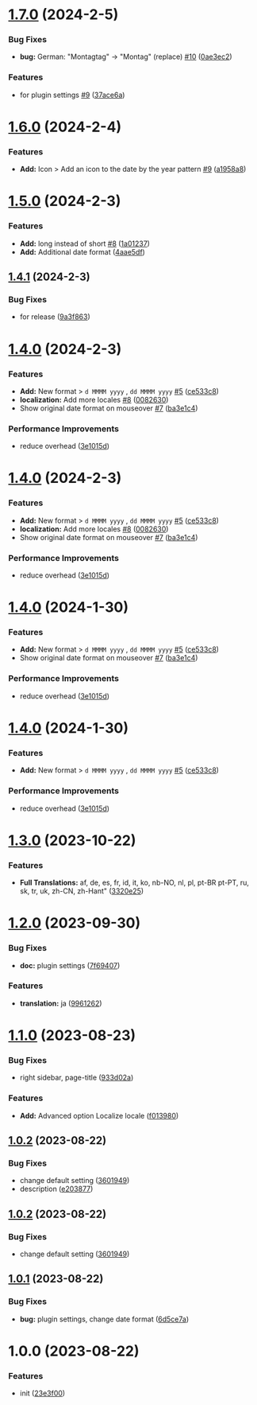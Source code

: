 # [1.7.0](https://github.com/YU000jp/logseq-plugin-flex-date-format/compare/v1.6.0...v1.7.0) (2024-2-5)


### Bug Fixes

* **bug:** German: "Montagtag" → "Montag" (replace) [#10](https://github.com/YU000jp/logseq-plugin-flex-date-format/issues/10) ([0ae3ec2](https://github.com/YU000jp/logseq-plugin-flex-date-format/commit/0ae3ec27f4521c237bba4b4cc0f6104ea01eb33b))


### Features

* for plugin settings [#9](https://github.com/YU000jp/logseq-plugin-flex-date-format/issues/9) ([37ace6a](https://github.com/YU000jp/logseq-plugin-flex-date-format/commit/37ace6a3f96794ca2c9d0203d984cc98baa5e7a7))

# [1.6.0](https://github.com/YU000jp/logseq-plugin-flex-date-format/compare/v1.5.0...v1.6.0) (2024-2-4)


### Features

* **Add:** Icon > Add an icon to the date by the year pattern [#9](https://github.com/YU000jp/logseq-plugin-flex-date-format/issues/9) ([a1958a8](https://github.com/YU000jp/logseq-plugin-flex-date-format/commit/a1958a8341ecafa5fe7c97ee6337c279cf3f7fbf))

# [1.5.0](https://github.com/YU000jp/logseq-plugin-flex-date-format/compare/v1.4.1...v1.5.0) (2024-2-3)


### Features

* **Add:**  long instead of short [#8](https://github.com/YU000jp/logseq-plugin-flex-date-format/issues/8) ([1a01237](https://github.com/YU000jp/logseq-plugin-flex-date-format/commit/1a01237eb33b0026e7810cab93990f9b828511a3))
* **Add:** Additional date format ([4aae5df](https://github.com/YU000jp/logseq-plugin-flex-date-format/commit/4aae5df34d9c21f65b31a12ec15d8e0ad4d7452f))

## [1.4.1](https://github.com/YU000jp/logseq-plugin-flex-date-format/compare/v1.4.0...v1.4.1) (2024-2-3)


### Bug Fixes

* for release ([9a3f863](https://github.com/YU000jp/logseq-plugin-flex-date-format/commit/9a3f86395549a3220181de81bdbd8294f0f56720))

# [1.4.0](https://github.com/YU000jp/logseq-plugin-flex-date-format/compare/v1.3.0...v1.4.0) (2024-2-3)


### Features

* **Add:** New format > `d MMMM yyyy` , `dd MMMM yyyy` [#5](https://github.com/YU000jp/logseq-plugin-flex-date-format/issues/5) ([ce533c8](https://github.com/YU000jp/logseq-plugin-flex-date-format/commit/ce533c8337688006bfc97944cd0a724fcc042137))
* **localization:** Add more locales [#8](https://github.com/YU000jp/logseq-plugin-flex-date-format/issues/8) ([0082630](https://github.com/YU000jp/logseq-plugin-flex-date-format/commit/00826307fea414cd681de966f54f049c9776eceb))
* Show original date format on mouseover [#7](https://github.com/YU000jp/logseq-plugin-flex-date-format/issues/7) ([ba3e1c4](https://github.com/YU000jp/logseq-plugin-flex-date-format/commit/ba3e1c455f735810e42cdc53285b6b25ff1d3523))


### Performance Improvements

* reduce overhead ([3e1015d](https://github.com/YU000jp/logseq-plugin-flex-date-format/commit/3e1015d39c8725d62e7756afce24385cce801412))

# [1.4.0](https://github.com/YU000jp/logseq-plugin-flex-date-format/compare/v1.3.0...v1.4.0) (2024-2-3)


### Features

* **Add:** New format > `d MMMM yyyy` , `dd MMMM yyyy` [#5](https://github.com/YU000jp/logseq-plugin-flex-date-format/issues/5) ([ce533c8](https://github.com/YU000jp/logseq-plugin-flex-date-format/commit/ce533c8337688006bfc97944cd0a724fcc042137))
* **localization:** Add more locales [#8](https://github.com/YU000jp/logseq-plugin-flex-date-format/issues/8) ([0082630](https://github.com/YU000jp/logseq-plugin-flex-date-format/commit/00826307fea414cd681de966f54f049c9776eceb))
* Show original date format on mouseover [#7](https://github.com/YU000jp/logseq-plugin-flex-date-format/issues/7) ([ba3e1c4](https://github.com/YU000jp/logseq-plugin-flex-date-format/commit/ba3e1c455f735810e42cdc53285b6b25ff1d3523))


### Performance Improvements

* reduce overhead ([3e1015d](https://github.com/YU000jp/logseq-plugin-flex-date-format/commit/3e1015d39c8725d62e7756afce24385cce801412))

# [1.4.0](https://github.com/YU000jp/logseq-plugin-flex-date-format/compare/v1.3.0...v1.4.0) (2024-1-30)


### Features

* **Add:** New format > `d MMMM yyyy` , `dd MMMM yyyy` [#5](https://github.com/YU000jp/logseq-plugin-flex-date-format/issues/5) ([ce533c8](https://github.com/YU000jp/logseq-plugin-flex-date-format/commit/ce533c8337688006bfc97944cd0a724fcc042137))
* Show original date format on mouseover [#7](https://github.com/YU000jp/logseq-plugin-flex-date-format/issues/7) ([ba3e1c4](https://github.com/YU000jp/logseq-plugin-flex-date-format/commit/ba3e1c455f735810e42cdc53285b6b25ff1d3523))


### Performance Improvements

* reduce overhead ([3e1015d](https://github.com/YU000jp/logseq-plugin-flex-date-format/commit/3e1015d39c8725d62e7756afce24385cce801412))

# [1.4.0](https://github.com/YU000jp/logseq-plugin-flex-date-format/compare/v1.3.0...v1.4.0) (2024-1-30)


### Features

* **Add:** New format > `d MMMM yyyy` , `dd MMMM yyyy` [#5](https://github.com/YU000jp/logseq-plugin-flex-date-format/issues/5) ([ce533c8](https://github.com/YU000jp/logseq-plugin-flex-date-format/commit/ce533c8337688006bfc97944cd0a724fcc042137))


### Performance Improvements

* reduce overhead ([3e1015d](https://github.com/YU000jp/logseq-plugin-flex-date-format/commit/3e1015d39c8725d62e7756afce24385cce801412))

# [1.3.0](https://github.com/YU000jp/logseq-plugin-flex-date-format/compare/v1.2.0...v1.3.0) (2023-10-22)


### Features

* **Full Translations:** af, de, es, fr, id, it, ko, nb-NO, nl, pl, pt-BR pt-PT, ru, sk, tr, uk, zh-CN, zh-Hant" ([3320e25](https://github.com/YU000jp/logseq-plugin-flex-date-format/commit/3320e2570d1805763b323f82baf1893e749295d3))

# [1.2.0](https://github.com/YU000jp/logseq-plugin-flex-date-format/compare/v1.1.0...v1.2.0) (2023-09-30)


### Bug Fixes

* **doc:** plugin settings ([7f69407](https://github.com/YU000jp/logseq-plugin-flex-date-format/commit/7f69407a71ff396bdea8504a12bf0478d8225d1a))


### Features

* **translation:** ja ([9961262](https://github.com/YU000jp/logseq-plugin-flex-date-format/commit/9961262b6d2316a8418aef27748acc6574f7b1f5))

# [1.1.0](https://github.com/YU000jp/logseq-plugin-flex-date-format/compare/v1.0.2...v1.1.0) (2023-08-23)


### Bug Fixes

* right sidebar, page-title ([933d02a](https://github.com/YU000jp/logseq-plugin-flex-date-format/commit/933d02ab4027b0c0f2ffb42d4ac88fd74b6828b9))


### Features

* **Add:** Advanced option Localize locale ([f013980](https://github.com/YU000jp/logseq-plugin-flex-date-format/commit/f013980a319ff9408bf7961387891218317156f0))

## [1.0.2](https://github.com/YU000jp/logseq-plugin-flex-date-format/compare/v1.0.1...v1.0.2) (2023-08-22)


### Bug Fixes

* change default setting ([3601949](https://github.com/YU000jp/logseq-plugin-flex-date-format/commit/3601949cb84abaf5b064cef64c8088651e09987e))
* description ([e203877](https://github.com/YU000jp/logseq-plugin-flex-date-format/commit/e2038777a510b9a2c8503226ee4c809a2860b57a))

## [1.0.2](https://github.com/YU000jp/logseq-plugin-flex-date-format/compare/v1.0.1...v1.0.2) (2023-08-22)


### Bug Fixes

* change default setting ([3601949](https://github.com/YU000jp/logseq-plugin-flex-date-format/commit/3601949cb84abaf5b064cef64c8088651e09987e))

## [1.0.1](https://github.com/YU000jp/logseq-plugin-flex-date-format/compare/v1.0.0...v1.0.1) (2023-08-22)


### Bug Fixes

* **bug:** plugin settings, change date format ([6d5ce7a](https://github.com/YU000jp/logseq-plugin-flex-date-format/commit/6d5ce7aa2af0066b4254681dd6e3d6123bceb555))

# 1.0.0 (2023-08-22)


### Features

* init ([23e3f00](https://github.com/YU000jp/logseq-plugin-flex-date-format/commit/23e3f0064c1a7259c7bd559767ebd90c6f4907d3))
